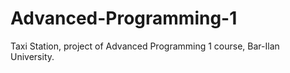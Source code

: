 # Advanced-Programming-1
Taxi Station, project of Advanced Programming 1 course, Bar-Ilan University. 
